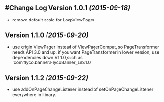 #Change Log
Version 1.0.1 *(2015-09-18)*
----------------------------
* remove default scale for LoopViewPager

Version 1.1.0 *(2015-09-20)*
----------------------------
* use origin ViewPager instead of ViewPagerCompat, so PageTransformer needs API 3.0 and up.
if you want PageTransformer in lower version, use dependencies down V1.1.0,such as 'com.flyco.banner:FlycoBanner_Lib:1.0

Version 1.1.2 *(2015-09-22)*
----------------------------
* use addOnPageChangeListener instead of setOnPageChangeListener everywhere in library.

